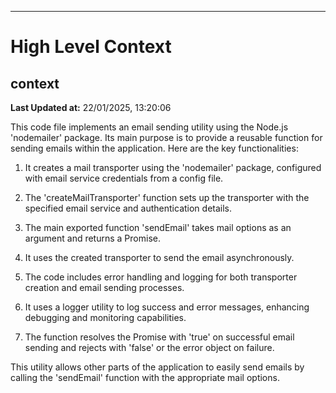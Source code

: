 

---
# High Level Context
## context
**Last Updated at:** 22/01/2025, 13:20:06

This code file implements an email sending utility using the Node.js 'nodemailer' package. Its main purpose is to provide a reusable function for sending emails within the application. Here are the key functionalities:

1. It creates a mail transporter using the 'nodemailer' package, configured with email service credentials from a config file.

2. The 'createMailTransporter' function sets up the transporter with the specified email service and authentication details.

3. The main exported function 'sendEmail' takes mail options as an argument and returns a Promise.

4. It uses the created transporter to send the email asynchronously.

5. The code includes error handling and logging for both transporter creation and email sending processes.

6. It uses a logger utility to log success and error messages, enhancing debugging and monitoring capabilities.

7. The function resolves the Promise with 'true' on successful email sending and rejects with 'false' or the error object on failure.

This utility allows other parts of the application to easily send emails by calling the 'sendEmail' function with the appropriate mail options.
